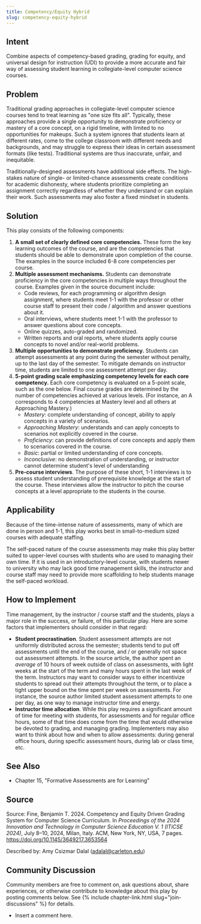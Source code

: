 ```yaml
---
title: Competency/Equity Hybrid
slug: competency-equity-hybrid
---
```

## Intent

Combine aspects of competency-based grading, grading for equity, and universal design for instruction (UDI) to provide a more accurate and fair way of assessing student learning in collegiate-level computer science courses.

## Problem

Traditional grading approaches in collegiate-level computer science courses tend to treat learning as "one size fits all". Typically, these approaches provide a single opportunity to demonstrate proficiency or mastery of a core concept, on a rigid timeline, with limited to no opportunities for makeups. Such a system ignores that students learn at different rates, come to the college classroom with different needs and backgrounds, and may struggle to express their ideas in certain assessment formats (like tests). Traditional systems are thus inaccurate, unfair, and inequitable.

Traditionally-designed assessments have additional side effects. The high-stakes nature of single- or limited-chance assessments create conditions for academic dishonesty, where students prioritize completing an assignment correctly regardless of whether they understand or can explain their work. Such assessments may also foster a fixed mindset in students.

## Solution

This play consists of the following components:

1. **A small set of clearly defined core competencies.** These form the key learning outcomes of the course, and are the competencies that students should be able to demonstrate upon completion of the course. The examples in the source included 6-8 core competencies per course.
2. **Multiple assessment mechanisms.** Students can demonstrate proficiency in the core competencies in multiple ways throughout the course. Examples given in the source document include:
	+ Code reviews, for each programming or algorithm design assignment, where students meet 1-1 with the professor or other course staff to present their code / algorithm and answer questions about it.
	+ Oral interviews, where students meet 1-1 with the professor to answer questions about core concepts.
	+ Online quizzes, auto-graded and randomized.
	+ Written reports and oral reports, where students apply course concepts to novel and/or real-world problems.
3. **Multiple opportunities to demonstrate proficiency.** Students can attempt assessments at any point during the semester without penalty, up to the last day of the semester. To mitigate demands on instructor time, students are limited to one assessment attempt per day.
4. **5-point grading scale emphasizing competency levels for each core competency.** Each core competency is evaluated on a 5-point scale, such as the one below. Final course grades are determined by the number of competencies achieved at various levels. (For instance, an A corresponds to 4 competencies at Mastery level and all others at Approaching Mastery.) 
	+ _Mastery_: complete understanding of concept, ability to apply concepts in a variety of scenarios.
	+ _Approaching Mastery_: understands and can apply concepts to scenarios not explicitly covered in the course.
	+ _Proficiency_: can provide definitions of core concepts and apply them to scenarios covered in the course.
	+ _Basic_: partial or limited understanding of core concepts.
	+ _Inconclusive_: no demonstration of understanding, or instructor cannot determine student's level of understanding
5. **Pre-course interviews**. The purpose of these short, 1-1 interviews is to assess student understanding of prerequisite knowledge at the start of the course. These interviews allow the instructor to pitch the course concepts at a level appropriate to the students in the course.

## Applicability

Because of the time-intense nature of assessments, many of which are done in person and 1-1, this play works best in small-to-medium sized courses with adequate staffing. 

The self-paced nature of the course assessments may make this play better suited to upper-level courses with students who are used to managing their own time. If it is used in an introductory-level course, with students newer to university who may lack good time management skills, the instructor and course staff may need to provide more scaffolding to help students manage the self-paced workload.

## How to Implement

Time management, by the instructor / course staff and the students, plays a major role in the success, or failure, of this particular play. Here are some factors that implementers should consider in that regard:

+ **Student procrastination**. Student assessment attempts are not uniformly distributed across the semester; students tend to put off assessments until the end of the course, and / or generally not space out assessment attempts. In the source article, the author spent an _average_ of 10 hours of week outside of class on assessments, with light weeks at the start of the term and many hours spent in the last week of the term. Instructors may want to consider ways to either incentivize students to spread out their attempts throughout the term, or to place a tight upper bound on the time spent per week on assessments. For instance, the source author limited student assessment attempts to one per day, as one way to manage instructor time and energy.
+ **Instructor time allocation**. While this play requires a significant amount of time for meeting with students, for assessments and for regular office hours, some of that time does come from the time that would otherwise be devoted to grading, and managing grading. Implementers may also want to think about how and when to allow assessments: during general office hours, during specific assessment hours, during lab or class time, etc. 

## See Also

+ Chapter 15, "Formative Assessments are for Learning"

## Source

Source: Fine, Benjamin T. 2024. Competency and Equity Driven Grading System for Computer Science Curriculum. In _Proceedings of the 2024 Innovation and Technology in Computer Science Education V. 1 (ITiCSE 2024)_, July 8–10, 2024, Milan, Italy. ACM, New York, NY, USA, 7 pages. <https://doi.org/10.1145/3649217.3653564>

Described by: Amy Csizmar Dalal (adalal@carleton.edu)

## Community Discussion

Community members are free to comment on, ask questions about, share
experiences, or otherwise contribute to knowledge about this play by
posting comments below.
See {% include chapter-link.html slug="join-discussions" %} for details.

* Insert a comment here.

